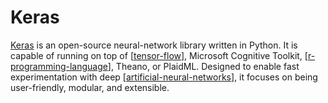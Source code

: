 # Keras

[Keras](https://keras.io/) is an open-source neural-network library written in Python. It is capable of running on top of [[tensor-flow]], Microsoft Cognitive Toolkit, [[r-programming-language]], Theano, or PlaidML. Designed to enable fast experimentation with deep [[artificial-neural-networks]], it focuses on being user-friendly, modular, and extensible.

[//begin]: # "Autogenerated link references for markdown compatibility"
[tensor-flow]: tensor-flow "Tensor Flow"
[artificial-neural-networks]: artificial-neural-networks "Artificial Neural Networks"
[r-programming-language]: r-programming-language "R (Programming Language)"
[//end]: # "Autogenerated link references"
